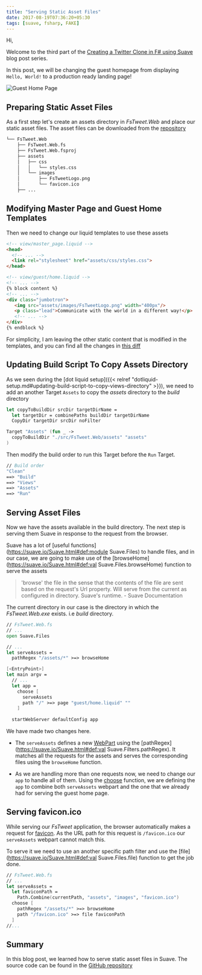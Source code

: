 ```yaml
---
title: "Serving Static Asset Files"
date: 2017-08-19T07:36:20+05:30
tags: [suave, fsharp, FAKE]
---
```


Hi,

Welcome to the third part of the [Creating a Twitter Clone in F# using Suave](TODO) blog post series.

In this post, we will be changing the guest homepage from displaying `Hello, World!` to a production ready landing page!

![Guest Home Page](/img/fsharp/series/fstweet/guest-home-page.png)

## Preparing Static Asset Files

As a first step let's create an assets directory in *FsTweet.Web* and place our static asset files. The asset files can be downloaded from the [repository](https://github.com/demystifyfp/FsTweet/tree/v0.2/src/FsTweet.Web/assets)

```bash
└── FsTweet.Web
    ├── FsTweet.Web.fs
    ├── FsTweet.Web.fsproj
    ├── assets
    │   ├── css
    │   │   └── styles.css
    │   └── images
    │       ├── FsTweetLogo.png
    │       └── favicon.ico
    ├── ...
```

## Modifying Master Page and Guest Home Templates

Then we need to change our liquid templates to use these assets

```html
<!-- view/master_page.liquid -->
<head>
  <!-- ... -->
  <link rel="stylesheet" href="assets/css/styles.css">
</head>
```

```html
<!-- view/guest/home.liquid -->
<!-- ... -->
{% block content %}
<!-- ... -->
<div class="jumbotron">
   <img src="assets/images/FsTweetLogo.png" width="400px"/>
   <p class="lead">Communicate with the world in a different way!</p>
   <!-- ... -->
</div>
{% endblock %}
```

For simplicity, I am leaving the other static content that is modified in the templates, and you can find all the changes in [this diff](https://github.com/demystifyfp/FsTweet/commit/ae233c5407900b32af682407d902621e0a17bd38#diff-62ccd7caf19fda6d153b1958919d1f9d)

## Updating Build Script To Copy Assets Directory

As we seen during the [dot liquid setup]({{< relref "dotliquid-setup.md#updating-build-script-to-copy-views-directory" >}}), we need to add an another Target `Assets` to copy the *assets* directory to the *build* directory

```fsharp
let copyToBuildDir srcDir targetDirName =
  let targetDir = combinePaths buildDir targetDirName
  CopyDir targetDir srcDir noFilter

Target "Assets" (fun _ ->
  copyToBuildDir "./src/FsTweet.Web/assets" "assets"
)
```

Then modify the build order to run this Target before the `Run` Target.

```fsharp
// Build order
"Clean"
==> "Build"
==> "Views"
==> "Assets"
==> "Run"
```

## Serving Asset Files 

Now we have the assets available in the build directory. The next step is serving them Suave in response to the request from the browser. 

Suave has a lot of [useful functions](https://suave.io/Suave.html#def:module Suave.Files) to handle files, and in our case, we are going to make use of the [browseHome](https://suave.io/Suave.html#def:val Suave.Files.browseHome) function to serve the assets

> 'browse' the file in the sense that the contents of the file are sent based on the request's Url property. Will serve from the current as configured in directory. Suave's runtime. - Suave Documentation

The current directory in our case is the directory in which the *FsTweet.Web.exe* exists. i.e *build* directory.

```fsharp
// FsTweet.Web.fs
// ...
open Suave.Files

// ...
let serveAssets =
  pathRegex "/assets/*" >=> browseHome

[<EntryPoint>]
let main argv =
  // ...
  let app = 
    choose [
      serveAssets
      path "/" >=> page "guest/home.liquid" ""
    ]
    
  startWebServer defaultConfig app
```

We have made two changes here.

* The `serveAssets` defines a new [WebPart](https://theimowski.gitbooks.io/suave-music-store/content/en/webpart.html) using the [pathRegex](https://suave.io/Suave.html#def:val Suave.Filters.pathRegex). It matches all the requests for the assets and serves the corresponding files using the `browseHome` function.

* As we are handling more than one requests now, we need to change our `app` to handle all of them. Using the [choose](https://suave.io/composing.html) function, we are defining the `app` to combine both `serveAssets` webpart and the one that we already had for serving the guest home page. 


## Serving favicon.ico

While serving our *FsTweet* application, the browser automatically makes a request for [favicon](https://en.wikipedia.org/wiki/Favicon). As the URL path for this request is `/favicon.ico` our `serveAssets` webpart cannot match this. 

To serve it we need to use an another specific path filter and use the [file](https://suave.io/Suave.html#def:val Suave.Files.file) function to get the job done.


```fsharp
// FsTweet.Web.fs
// ...
let serveAssets =
  let faviconPath = 
    Path.Combine(currentPath, "assets", "images", "favicon.ico")
  choose [
    pathRegex "/assets/*" >=> browseHome
    path "/favicon.ico" >=> file faviconPath
  ]
//...
```

## Summary

In this blog post, we learned how to serve static asset files in Suave. The source code can be found in the [GitHub repository](https://github.com/demystifyfp/FsTweet/tree/v0.2) 
